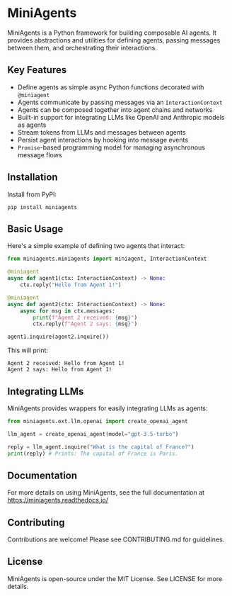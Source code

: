 # MiniAgents

MiniAgents is a Python framework for building composable AI agents. It provides abstractions and utilities for defining agents, passing messages between them, and orchestrating their interactions.

## Key Features

- Define agents as simple async Python functions decorated with `@miniagent`
- Agents communicate by passing messages via an `InteractionContext`
- Agents can be composed together into agent chains and networks
- Built-in support for integrating LLMs like OpenAI and Anthropic models as agents
- Stream tokens from LLMs and messages between agents
- Persist agent interactions by hooking into message events
- `Promise`-based programming model for managing asynchronous message flows

## Installation

Install from PyPI:

```
pip install miniagents
```

## Basic Usage

Here's a simple example of defining two agents that interact:

```python
from miniagents.miniagents import miniagent, InteractionContext

@miniagent
async def agent1(ctx: InteractionContext) -> None:
    ctx.reply("Hello from Agent 1!")

@miniagent
async def agent2(ctx: InteractionContext) -> None:
    async for msg in ctx.messages:
        print(f"Agent 2 received: {msg}")
        ctx.reply(f"Agent 2 says: {msg}")

agent1.inquire(agent2.inquire())
```

This will print:
```
Agent 2 received: Hello from Agent 1!
Agent 2 says: Hello from Agent 1!
```

## Integrating LLMs

MiniAgents provides wrappers for easily integrating LLMs as agents:

```python
from miniagents.ext.llm.openai import create_openai_agent

llm_agent = create_openai_agent(model="gpt-3.5-turbo")

reply = llm_agent.inquire("What is the capital of France?")
print(reply) # Prints: The capital of France is Paris.
```

## Documentation

For more details on using MiniAgents, see the full documentation at https://miniagents.readthedocs.io/

## Contributing

Contributions are welcome! Please see CONTRIBUTING.md for guidelines.

## License

MiniAgents is open-source under the MIT License. See LICENSE for more details.
